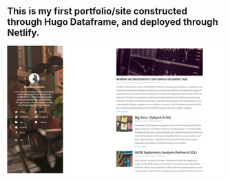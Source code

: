 
## This is my first portfolio/site constructed through Hugo Dataframe, and deployed through Netlify.

![Screenshot](screenshot1.png)
